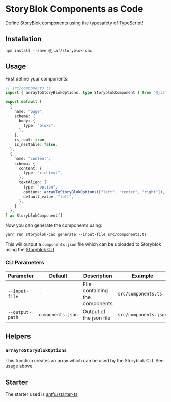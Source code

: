 # StoryBlok Components as Code

Define StoryBlok components using the typesafety of TypeScript!

## Installation

```
npm install --save @jlaf/storyblok-cac
```

## Usage

First define your components:

```typescript
// src/components.ts
import { arrayToStoryBlokOptions, type StoryblokComponent } from "@jlaf/storyblok-cac";

export default [
  {
    name: "page",
    schema: {
      body: {
        type: "bloks",
      },
    },
    is_root: true,
    is_nestable: false,
  },
  {
    name: "content",
    schema: {
      content: {
        type: "richtext",
      },
      textAlign: {
        type: "option",
        options: arrayToStoryBlokOptions(["left", "center", "right"]),
        default_value: "left",
      },
    }
  },
] as StoryblokComponent[]
```

Now you can generate the components using:

```
yarn run storyblok-cac generate --input-file src/components.ts
```

This will output a `components.json` file which can be uploaded to Storyblok using the [Storyblok CLI](https://www.storyblok.com/tp/storyblok-cli-best-practices)

### CLI Parameters

| Parameter       | Default           | Description                    | Example               |
|-----------------|-------------------|--------------------------------|-----------------------|
| `--input-file`  | -                 | File containing the components | `src/components.ts`   |
| `--output-path` | `components.json` | Output of the json file        | `src/components.json` |

## Helpers

### `arrayToStoryBlokOptions`

This function creates an array which can be used by the Storyblok CLI. See usage above.

## Starter

The starter used is [antfu/starter-ts](https://github.com/antfu/starter-ts)